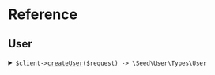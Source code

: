 # Reference
## User
<details><summary><code>$client-><a href="/Seed/User/UserClient.php">createUser</a>($request) -> \Seed\User\Types\User</code></summary>
<dl>
<dd>

#### 🔌 Usage

<dl>
<dd>

<dl>
<dd>

```php
$client->user->createUser(
    $request,
);
```
</dd>
</dl>
</dd>
</dl>

#### ⚙️ Parameters

<dl>
<dd>

<dl>
<dd>

**$request:** `\Seed\User\Requests\CreateUserRequest` 
    
</dd>
</dl>
</dd>
</dl>


</dd>
</dl>
</details>

